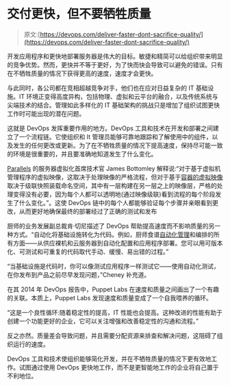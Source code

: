 # 交付更快，但不要牺牲质量

> 原文:[https://devops.com/deliver-faster-dont-sacrifice-quality/](https://devops.com/deliver-faster-dont-sacrifice-quality/)

开发应用程序和更快地部署服务器是伟大的目标。敏捷和精简可以给组织带来明显的竞争优势。然而，更快并不等于更好，为了快而快会导致可以避免的错误。只有在不牺牲质量的情况下获得更高的速度，速度才会更快。

与此同时，各公司都在竞相超越竞争对手，他们也在应对日益复杂的 IT 基础设施。IT 环境正变得高度异构，包括物理、虚拟和云平台的融合，以及传统系统与尖端技术的结合。管理如此多样化的 IT 基础架构的挑战只是增加了组织试图更快工作时可能出现的潜在问题。

这就是 DevOps 发挥重要作用的地方。DevOps 工具和技术在开发和部署之间建立了一个流程链。它使组织和 It 管理员能够可靠地跟踪和了解使用中的组件，以及发生的任何更改或更新。为了在不牺牲质量的情况下提高速度，保持尽可能一致的环境是很重要的，并且要准确地知道发生了什么变化。

[Parallels](https://www.parallels.com/) 的服务器虚拟化首席技术官 James Bottomley 解释说:“对于基于虚拟机管理程序的虚拟映像，这取决于处理映像的严格流程，但对于基于[容器的虚拟映像](https://devops.com/blogs/native-support-docker-apps-coming-soon-parallels/)取决于级联快照装载命名空间，其中有一层构建在另一层之上的映像层，严格的处理变得没有必要，因为每个人都可以透明地(通过映像级联)看到流程的每个阶段发生了什么变化。”。这使 DevOps 链中的每个人都能够验证每个步骤并亲眼看到更改，从而更好地确保最终的部署经过了正确的测试和发布

厨师的业务发展副总裁肯·切尼描述了 DevOps 帮助提高速度而不影响质量的另一种方式。“自动化将基础设施转化为代码。例如，厨师食谱[自动化管理](https://devops.com/features/qa-ken-cheney-chef-hp-partner-bring-devops-enterprise/)和编排的所有方面——从供应裸机和云服务器到自动化配置和应用程序部署。您可以用可版本化、可测试和可重复的代码取代手动、缓慢、易出错的过程。”

“当基础设施是代码时，你可以像测试应用程序一样测试它——使用自动化测试，在你发布到产品之前尽早发现问题，”Cheney 补充道。

在其 2014 年 DevOps 报告中，Puppet Labs 在速度和质量之间画出了一个有趣的关联。本质上，Puppet Labs 发现速度和质量变成了一个自我喂养的循环。

“这是一个良性循环:随着稳定性的提高，IT 性能也会提高。这种改进的性能有助于创建一个功能更好的企业，它可以关注增强和改善稳定性的沟通和流程。”

反之亦然。质量差会导致问题，并且需要分配资源来排查和解决问题，这阻碍了组织运行的速度。

DevOps 工具和技术使组织能够简化开发，并在不牺牲质量的情况下更有效地工作。试图通过使用 DevOps 更快地工作，而不是更智能地工作的企业将自己置于不利地位。